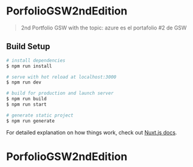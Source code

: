 # PorfolioGSW2ndEdition

> 2nd Portfolio GSW with the topic: azure
es el portafolio #2 de GSW 
## Build Setup

``` bash
# install dependencies
$ npm run install

# serve with hot reload at localhost:3000
$ npm run dev

# build for production and launch server
$ npm run build
$ npm run start

# generate static project
$ npm run generate
```

For detailed explanation on how things work, check out [Nuxt.js docs](https://nuxtjs.org).
# PorfolioGSW2ndEdition
